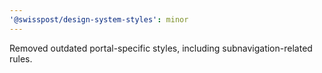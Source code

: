 ```yaml
---
'@swisspost/design-system-styles': minor
---
```


Removed outdated portal-specific styles, including subnavigation-related rules.
